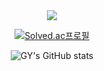 <!-- ### Hi there 👋 -->

<!--
**cgy0627/cgy0627** is a ✨ _special_ ✨ repository because its `README.md` (this file) appears on your GitHub profile.

Here are some ideas to get you started:

- 🔭 I’m currently working on ...
- 🌱 I’m currently learning ...
- 👯 I’m looking to collaborate on ...
- 🤔 I’m looking for help with ...
- 💬 Ask me about ...
- 📫 How to reach me: ...
- 😄 Pronouns: ...
- ⚡ Fun fact: ...
-->


<div align="center">
  
  <img src="https://capsule-render.vercel.app/api?type=slice&color=auto&height=200&section=header&text=GeunYoung&fontSize=90" />

  [![Solved.ac프로필](http://mazassumnida.wtf/api/v2/generate_badge?boj=cgy0627)](https://solved.ac/cgy0627)
  
  ![GY's GitHub stats](https://github-readme-stats-ten-gilt.vercel.app/api?username=cgy0627&show_icons=true&theme=radical)
  
</div>

 
